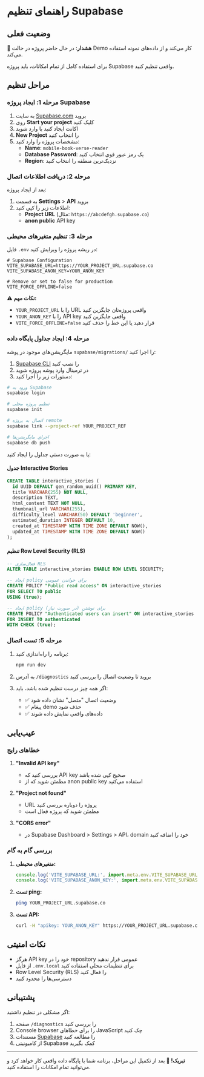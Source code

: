 # راهنمای تنظیم Supabase

## وضعیت فعلی
🚨 **هشدار**: در حال حاضر پروژه در حالت Demo کار می‌کند و از داده‌های نمونه استفاده می‌کند.

برای استفاده کامل از تمام امکانات، باید پروژه Supabase واقعی تنظیم کنید.

## مراحل تنظیم

### مرحله 1: ایجاد پروژه Supabase

1. به سایت [Supabase.com](https://supabase.com) بروید
2. روی **Start your project** کلیک کنید
3. اکانت ایجاد کنید یا وارد شوید
4. **New Project** را انتخاب کنید
5. مشخصات پروژه را وارد کنید:
   - **Name**: `mobile-book-verse-reader`
   - **Database Password**: یک رمز عبور قوی انتخاب کنید
   - **Region**: نزدیک‌ترین منطقه را انتخاب کنید

### مرحله 2: دریافت اطلاعات اتصال

بعد از ایجاد پروژه:

1. به قسمت **Settings** > **API** بروید
2. اطلاعات زیر را کپی کنید:
   - **Project URL** (مثال: `https://abcdefgh.supabase.co`)
   - **anon public** API key

### مرحله 3: تنظیم متغیرهای محیطی

فایل `.env` در ریشه پروژه را ویرایش کنید:

```env
# Supabase Configuration
VITE_SUPABASE_URL=https://YOUR_PROJECT_URL.supabase.co
VITE_SUPABASE_ANON_KEY=YOUR_ANON_KEY

# Remove or set to false for production
VITE_FORCE_OFFLINE=false
```

**⚠️ نکات مهم:**
- `YOUR_PROJECT_URL` را با URL واقعی پروژه‌تان جایگزین کنید
- `YOUR_ANON_KEY` را با API key واقعی جایگزین کنید
- `VITE_FORCE_OFFLINE=false` قرار دهید یا این خط را حذف کنید

### مرحله 4: ایجاد جداول پایگاه داده

مایگریشن‌های موجود در پوشه `supabase/migrations/` را اجرا کنید:

1. [Supabase CLI](https://supabase.com/docs/guides/cli) را نصب کنید
2. در ترمینال وارد پوشه پروژه شوید
3. دستورات زیر را اجرا کنید:

```bash
# ورود به Supabase
supabase login

# تنظیم پروژه محلی
supabase init

# اتصال به پروژه remote
supabase link --project-ref YOUR_PROJECT_REF

# اجرای مایگریشن‌ها
supabase db push
```

یا به صورت دستی جداول را ایجاد کنید:

#### جدول Interactive Stories

```sql
CREATE TABLE interactive_stories (
  id UUID DEFAULT gen_random_uuid() PRIMARY KEY,
  title VARCHAR(255) NOT NULL,
  description TEXT,
  html_content TEXT NOT NULL,
  thumbnail_url VARCHAR(255),
  difficulty_level VARCHAR(50) DEFAULT 'beginner',
  estimated_duration INTEGER DEFAULT 10,
  created_at TIMESTAMP WITH TIME ZONE DEFAULT NOW(),
  updated_at TIMESTAMP WITH TIME ZONE DEFAULT NOW()
);
```

#### تنظیم Row Level Security (RLS)

```sql
-- فعال‌سازی RLS
ALTER TABLE interactive_stories ENABLE ROW LEVEL SECURITY;

-- ایجاد policy برای خواندن عمومی
CREATE POLICY "Public read access" ON interactive_stories
FOR SELECT TO public
USING (true);

-- ایجاد policy برای نوشتن (در صورت نیاز)
CREATE POLICY "Authenticated users can insert" ON interactive_stories
FOR INSERT TO authenticated
WITH CHECK (true);
```

### مرحله 5: تست اتصال

1. برنامه را راه‌اندازی کنید:
   ```bash
   npm run dev
   ```

2. به آدرس `/diagnostics` بروید تا وضعیت اتصال را بررسی کنید

3. اگر همه چیز درست تنظیم شده باشد، باید:
   - ✅ وضعیت اتصال "متصل" نشان داده شود
   - ✅ پیغام demo حذف شود
   - ✅ داده‌های واقعی نمایش داده شوند

## عیب‌یابی

### خطاهای رایج

1. **"Invalid API key"**
   - بررسی کنید که API key صحیح کپی شده باشد
   - مطمئن شوید که از anon public key استفاده می‌کنید

2. **"Project not found"**
   - URL پروژه را دوباره بررسی کنید
   - مطمئن شوید که پروژه فعال است

3. **"CORS error"**
   - در Supabase Dashboard > Settings > API، domain خود را اضافه کنید

### بررسی گام به گام

1. **متغیرهای محیطی:**
   ```javascript
   console.log('VITE_SUPABASE_URL:', import.meta.env.VITE_SUPABASE_URL);
   console.log('VITE_SUPABASE_ANON_KEY:', import.meta.env.VITE_SUPABASE_ANON_KEY?.substring(0, 10) + '...');
   ```

2. **تست ping:**
   ```bash
   ping YOUR_PROJECT_URL.supabase.co
   ```

3. **تست API:**
   ```bash
   curl -H "apikey: YOUR_ANON_KEY" https://YOUR_PROJECT_URL.supabase.co/rest/v1/
   ```

## نکات امنیتی

- هرگز API key خود را در repository عمومی قرار ندهید
- از فایل `.env.local` برای تنظیمات محلی استفاده کنید
- Row Level Security (RLS) را فعال کنید
- دسترسی‌ها را محدود کنید

## پشتیبانی

اگر مشکلی در تنظیم داشتید:

1. صفحه `/diagnostics` را بررسی کنید
2. Console browser را برای خطاهای JavaScript چک کنید
3. مستندات [Supabase](https://supabase.com/docs) را مطالعه کنید
4. از کامیونیتی Supabase کمک بگیرید

---

**تبریک! 🎉**
بعد از تکمیل این مراحل، برنامه شما با پایگاه داده واقعی کار خواهد کرد و می‌توانید تمام امکانات را استفاده کنید.
